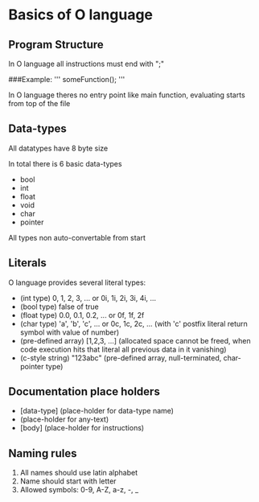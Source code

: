 # Basics of O language

## Program Structure

In O language all instructions must end with ";"

###Example:
    '''
        someFunction();
    '''

In O language theres no entry point like main function, evaluating starts from top of the file

## Data-types
All datatypes have 8 byte size

In total there is 6 basic data-types

+ bool
+ int
+ float
+ void
+ char
+ pointer

All types non auto-convertable from start

## Literals
O language provides several literal types:

+ (int type) 0, 1, 2, 3, ... or 0i, 1i, 2i, 3i, 4i, ...
+ (bool type) false of true
+ (float type) 0.0, 0.1, 0.2, ... or 0f, 1f, 2f
+ (char type) 'a', 'b', 'c', ... or 0c, 1c, 2c, ... (with 'c' postfix literal return symbol with value of number)
+ (pre-defined array) \[1,2,3, ...\] (allocated space cannot be freed, when code execution hits that literal all previous data in it vanishing)
+ (c-style string) "123abc" (pre-defined array, null-terminated, char-pointer type) 

## Documentation place holders

+ \[data-type\] (place-holder for data-type name)
+ <name> (place-holder for any-text)
+ \[body\] (place-holder for instructions)

## Naming rules

1. All names should use latin alphabet
2. Name should start with letter
3. Allowed symbols: 0-9, A-Z, a-z, -, \_ 
